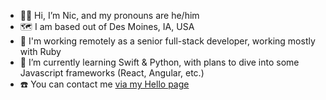 - 👋🏻 Hi, I’m Nic, and my pronouns are he/him
- 🗺️ I am based out of Des Moines, IA, USA
- 🔨 I'm working remotely as a senior full-stack developer, working mostly with Ruby
- 📖 I’m currently learning Swift & Python, with plans to dive into some Javascript frameworks (React, Angular, etc.)
- ☎️ You can contact me [via my Hello page](https://niclake.me/hello/)
